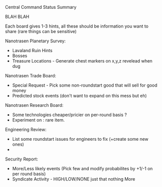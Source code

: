 Central Command Status Summary

BLAH BLAH 

Each board gives 1-3 hints, all these should be information you want to share (rare things can be sensitive)

Nanotrasen Planetary Survey:
- Lavaland Ruin Hints
- Bosses
- Treasure Locations - Generate chest markers on x,y,z revelead when dug

Nanotrasen Trade Board:
- Special Request - Pick some non-roundstart good that will sell for good money
- Predicted stock events (don't want to expand on this mess but eh)

Nanotrasen Research Board:
- Some technologies cheaper/pricier on per-round basis ?
- Experiment on : rare item.

Engineering Review:
- List some roundstart issues for engineers to fix (+create some new ones)
-

Security Report:
- More/Less likely events (Pick few and modify probabilites by +1/-1 on per round basis)
- Syndicate Activity - HIGH/LOW/NONE just that nothing More